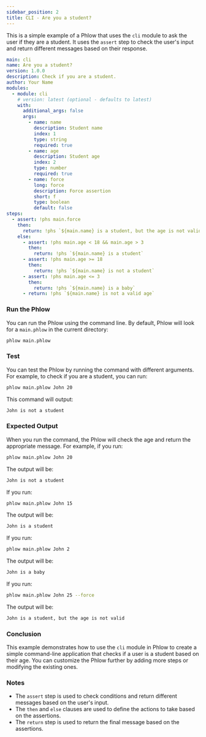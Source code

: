 ```yaml
---
sidebar_position: 2
title: CLI - Are you a student?
---
```

This is a simple example of a Phlow that uses the `cli` module to ask the user if they are a student. It uses the `assert` step to check the user's input and return different messages based on their response.


```yaml
main: cli
name: Are you a student?
version: 1.0.0
description: Check if you are a student.
author: Your Name
modules: 
  - module: cli
    # version: latest (optional - defaults to latest)
    with:
      additional_args: false
      args: 
        - name: name
          description: Student name
          index: 1
          type: string
          required: true
        - name: age
          description: Student age
          index: 2
          type: number
          required: true
        - name: force
          long: force
          description: Force assertion
          short: f
          type: boolean
          default: false
steps:
  - assert: !phs main.force
    then:
      return: !phs `${main.name} is a student, but the age is not valid`
    else:
      - assert: !phs main.age < 18 && main.age > 3
        then:
          return: !phs `${main.name} is a student`
      - assert: !phs main.age >= 18
        then:
          return: !phs `${main.name} is not a student`
      - assert: !phs main.age <= 3
        then:
          return: !phs `${main.name} is a baby`  
      - return: !phs `${main.name} is not a valid age`
```

### Run the Phlow
You can run the Phlow using the command line. By default, Phlow will look for a `main.phlow` in the current directory:

```bash
phlow main.phlow
```
### Test
You can test the Phlow by running the command with different arguments. For example, to check if you are a student, you can run:

```bash
phlow main.phlow John 20
```
This command will output:

```bash
John is not a student
```
### Expected Output
When you run the command, the Phlow will check the age and return the appropriate message. For example, if you run:

```bash
phlow main.phlow John 20
```
The output will be:

```bash
John is not a student
```
If you run:

```bash
phlow main.phlow John 15
```
The output will be:

```bash
John is a student
```
If you run:

```bash
phlow main.phlow John 2
```
The output will be:

```bash
John is a baby
```
If you run:

```bash
phlow main.phlow John 25 --force
```
The output will be:

```bash
John is a student, but the age is not valid
```
### Conclusion
This example demonstrates how to use the `cli` module in Phlow to create a simple command-line application that checks if a user is a student based on their age. You can customize the Phlow further by adding more steps or modifying the existing ones.

### Notes
- The `assert` step is used to check conditions and return different messages based on the user's input.
- The `then` and `else` clauses are used to define the actions to take based on the assertions.
- The `return` step is used to return the final message based on the assertions.
